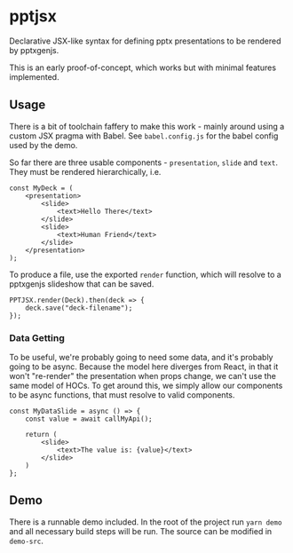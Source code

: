 # pptjsx

Declarative JSX-like syntax for defining pptx presentations to be rendered by pptxgenjs.

This is an early proof-of-concept, which works but with minimal features implemented.

## Usage

There is a bit of toolchain faffery to make this work - mainly around using a custom JSX
pragma with Babel. See `babel.config.js` for the babel config used by the demo.

So far there are three usable components - `presentation`, `slide` and `text`. They must be rendered
hierarchically, i.e.

```
const MyDeck = (
    <presentation>
        <slide>
            <text>Hello There</text>
        </slide>
        <slide>
            <text>Human Friend</text>
        </slide>
    </presentation>
);
```

To produce a file, use the exported `render` function, which will resolve to a pptxgenjs slideshow that
can be saved.

```
PPTJSX.render(Deck).then(deck => {
    deck.save("deck-filename");
});
```

### Data Getting
To be useful, we're probably going to need some data, and it's probably going to be async. Because the model
here diverges from React, in that it won't "re-render" the presentation when props change, we can't use the
same model of HOCs. To get around this, we simply allow our components to be async functions, that must resolve
to valid components.

```
const MyDataSlide = async () => {
    const value = await callMyApi();

    return (
        <slide>
            <text>The value is: {value}</text>
        </slide>
    )
};
```

## Demo
There is a runnable demo included. In the root of the project run `yarn demo` and all necessary build steps will
be run. The source can be modified in `demo-src`.